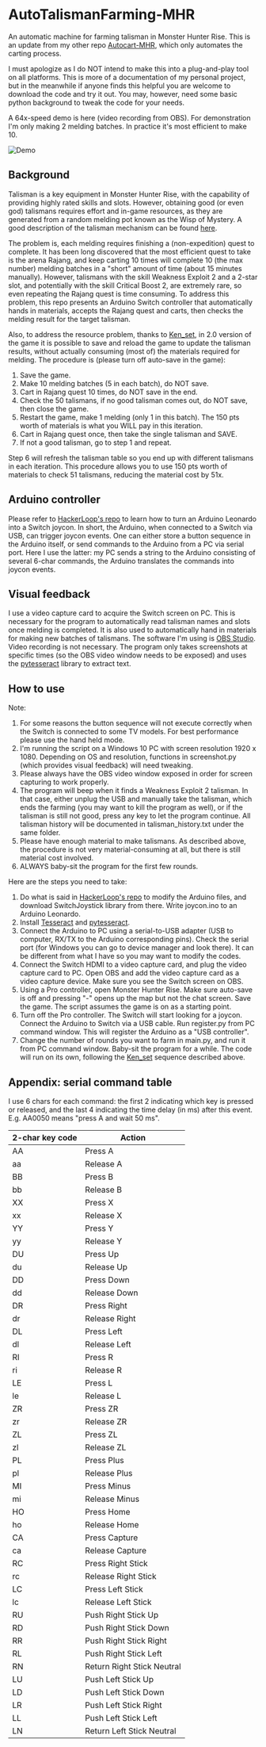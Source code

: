 # AutoTalismanFarming-MHR
An automatic machine for farming talisman in Monster Hunter Rise.
This is an update from my other repo [Autocart-MHR](https://github.com/yijunj/Autocart-MHR), which only automates the carting process.

I must apologize as I do NOT intend to make this into a plug-and-play tool on all platforms. This is more of a documentation of my personal project, but in the meanwhile if anyone finds this helpful you are welcome to download the code and try it out. You may, however, need some basic python background to tweak the code for your needs.

A 64x-speed demo is here (video recording from OBS). For demonstration I'm only making 2 melding batches. In practice it's most efficient to make 10.

![Demo](https://github.com/yijunj/AutoTalismanFarming-MHR/blob/main/Demo_64x_480p.gif)

## Background
Talisman is a key equipment in Monster Hunter Rise, with the capability of providing highly rated skills and slots. However, obtaining good (or even god) talismans requires effort and in-game resources, as they are generated from a random melding pot known as the Wisp of Mystery. A good description of the talisman mechanism can be found [here](https://game8.co/games/Monster-Hunter-Rise/archives/327175).

The problem is, each melding requires finishing a (non-expedition) quest to complete. It has been long discovered that the most efficient quest to take is the arena Rajang, and keep carting 10 times will complete 10 (the max number) melding batches in a "short" amount of time (about 15 minutes manually). However, talismans with the skill Weakness Exploit 2 and a 2-star slot, and potentially with the skill Critical Boost 2, are extremely rare, so even repeating the Rajang quest is time consuming. To address this problem, this repo presents an Arduino Switch controller that automatically hands in materials, accepts the Rajang quest and carts, then checks the melding result for the target talisman.

Also, to address the resource problem, thanks to [Ken_set](https://www.gamersky.com/handbook/202104/1384837.shtml), in 2.0 version of the game it is possible to save and reload the game to update the talisman results, without actually consuming (most of) the materials required for melding. The procedure is (please turn off auto-save in the game):

1. Save the game.
2. Make 10 melding batches (5 in each batch), do NOT save.
3. Cart in Rajang quest 10 times, do NOT save in the end.
4. Check the 50 talismans, if no good talisman comes out, do NOT save, then close the game.
5. Restart the game, make 1 melding (only 1 in this batch). The 150 pts worth of materials is what you WILL pay in this iteration.
6. Cart in Rajang quest once, then take the single talisman and SAVE.
7. If not a good talisman, go to step 1 and repeat.

Step 6 will refresh the talisman table so you end up with different talismans in each iteration. This procedure allows you to use 150 pts worth of materials to check 51 talismans, reducing the material cost by 51x.

## Arduino controller
Please refer to [HackerLoop's repo](https://github.com/HackerLoop/Arduino-JoyCon-Library-for-Nintendo-Switch) to learn how to turn an Arduino Leonardo into a Switch joycon. In short, the Arduino, when connected to a Switch via USB, can trigger joycon events. One can either store a button sequence in the Arduino itself, or send commands to the Arduino from a PC via serial port. Here I use the latter: my PC sends a string to the Arduino consisting of several 6-char commands, the Arduino translates the commands into joycon events.

## Visual feedback
I use a video capture card to acquire the Switch screen on PC. This is necessary for the program to automatically read talisman names and slots once melding is completed. It is also used to automatically hand in materials for making new batches of talismans. The software I'm using is [OBS Studio](https://obsproject.com/). Video recording is not necessary. The program only takes screenshots at specific times (so the OBS video window needs to be exposed) and uses the [pytesseract](https://pypi.org/project/pytesseract/) library to extract text.

## How to use
Note:
1. For some reasons the button sequence will not execute correctly when the Switch is connected to some TV models. For best performance please use the hand held mode.
2. I'm running the script on a Windows 10 PC with screen resolution 1920 x 1080. Depending on OS and resolution, functions in screenshot.py (which provides visual feedback) will need tweaking.
3. Please always have the OBS video window exposed in order for screen capturing to work properly.
4. The program will beep when it finds a Weakness Exploit 2 talisman. In that case, either unplug the USB and manually take the talisman, which ends the farming (you may want to kill the program as well), or if the talisman is still not good, press any key to let the program continue. All talisman history will be documented in talisman_history.txt under the same folder.
5. Please have enough material to make talismans. As described above, the procedure is not very material-consuming at all, but there is still material cost involved.
6. ALWAYS baby-sit the program for the first few rounds.

Here are the steps you need to take:
1. Do what is said in [HackerLoop's repo](https://github.com/HackerLoop/Arduino-JoyCon-Library-for-Nintendo-Switch) to modify the Arduino files, and download SwitchJoystick library from there. Write joycon.ino to an Arduino Leonardo.
2. Install [Tesseract](https://github.com/UB-Mannheim/tesseract/wiki) and [pytesseract](https://pypi.org/project/pytesseract/).
3. Connect the Arduino to PC using a serial-to-USB adapter (USB to computer, RX/TX to the Arduino corresponding pins). Check the serial port (for Windows you can go to device manager and look there). It can be different from what I have so you may want to modify the codes.
4. Connect the Switch HDMI to a video capture card, and plug the video capture card to PC. Open OBS and add the video capture card as a video capture device. Make sure you see the Switch screen on OBS.
5. Using a Pro controller, open Monster Hunter Rise. Make sure auto-save is off and pressing "-" opens up the map but not the chat screen. Save the game. The script assumes the game is on as a starting point.
6. Turn off the Pro controller. The Switch will start looking for a joycon. Connect the Arduino to Switch via a USB cable. Run register.py from PC command window. This will register the Arduino as a "USB controller".
7. Change the number of rounds you want to farm in main.py, and run it from PC command window. Baby-sit the program for a while. The code will run on its own, following the [Ken_set](https://www.gamersky.com/handbook/202104/1384837.shtml) sequence described above.

## Appendix: serial command table
I use 6 chars for each command: the first 2 indicating which key is pressed or released, and the last 4 indicating the time delay (in ms) after this event. E.g. AA0050 means "press A and wait 50 ms".

| 2-char key code | Action |
| ---------- | ---------- |
| AA | Press A |
| aa | Release A |
| BB | Press B |
| bb | Release B |
| XX | Press X |
| xx | Release X |
| YY | Press Y |
| yy | Release Y |
| DU | Press Up |
| du | Release Up |
| DD | Press Down |
| dd | Release Down |
| DR | Press Right |
| dr | Release Right |
| DL | Press Left |
| dl | Release Left |
| RI | Press R |
| ri | Release R |
| LE | Press L |
| le | Release L |
| ZR | Press ZR |
| zr | Release ZR |
| ZL | Press ZL |
| zl | Release ZL |
| PL | Press Plus |
| pl | Release Plus |
| MI | Press Minus |
| mi | Release Minus |
| HO | Press Home |
| ho | Release Home |
| CA | Press Capture |
| ca | Release Capture |
| RC | Press Right Stick |
| rc | Release Right Stick |
| LC | Press Left Stick |
| lc | Release Left Stick |
| RU | Push Right Stick Up |
| RD | Push Right Stick Down |
| RR | Push Right Stick Right |
| RL | Push Right Stick Left |
| RN | Return Right Stick Neutral |
| LU | Push Left Stick Up |
| LD | Push Left Stick Down |
| LR | Push Left Stick Right |
| LL | Push Left Stick Left |
| LN | Return Left Stick Neutral |


